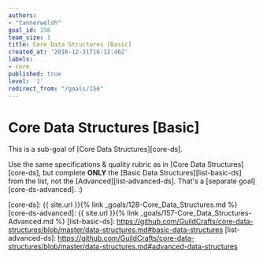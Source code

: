 ```yaml
---
authors:
- "tannerwelsh"
goal_id: 156
team_size: 1
title: Core Data Structures [Basic]
created_at: '2016-12-31T16:12:46Z'
labels:
- core
published: true
level: '1'
redirect_from: "/goals/156"
---
```


# Core Data Structures [Basic]

This is a sub-goal of [Core Data Structures][core-ds].

Use the same specifications & quality rubric as in [Core Data Structures][core-ds], but complete **ONLY** the [Basic Data Structures][list-basic-ds] from the list, not the [Advanced][list-advanced-ds]. That's a [separate goal][core-ds-advanced]. :)

[core-ds]: {{ site.url }}{% link _goals/128-Core_Data_Structures.md %}
[core-ds-advanced]: {{ site.url }}{% link _goals/157-Core_Data_Structures-Advanced.md %}
[list-basic-ds]: https://github.com/GuildCrafts/core-data-structures/blob/master/data-structures.md#basic-data-structures
[list-advanced-ds]: https://github.com/GuildCrafts/core-data-structures/blob/master/data-structures.md#advanced-data-structures
